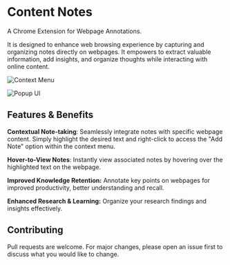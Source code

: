 # Content Notes

A Chrome Extension for Webpage Annotations.

It is designed to enhance web browsing experience by capturing and organizing notes directly on webpages. It empowers to extract valuable information, add insights, and organize thoughts while interacting with online content.

![Context Menu](https://github.com/Sanjay-Sahu-Bandla/Content-Notes/blob/master/images/screenshots/context-menu.png?raw=true)

![Popup UI](https://github.com/Sanjay-Sahu-Bandla/Content-Notes/blob/master/images/screenshots/popup-ui.png?raw=true)

## Features & Benefits

**Contextual Note-taking**: Seamlessly integrate notes with specific webpage content. Simply highlight the desired text and right-click to access the "Add Note" option within the context menu.

**Hover-to-View Notes**: Instantly view associated notes by hovering over the highlighted text on the webpage.

**Improved Knowledge Retention:** Annotate key points on webpages for improved productivity, better understanding and recall.

**Enhanced Research & Learning:** Organize your research findings and insights effectively.

## Contributing

Pull requests are welcome. For major changes, please open an issue first to discuss what you would like to change.

